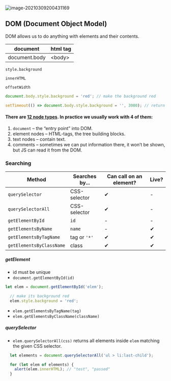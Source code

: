 

![image-20210309200431169](../../../../../resources/image-20210309200431169.png)



## DOM (Document Object Model)

DOM allows us to do anything with elements and their contents.

| document      | html tag |
| ------------- | -------- |
| document.body | \<body>  |

`style.background`

`innerHTML`

`offsetWidth`

```javascript
document.body.style.background = 'red'; // make the background red

setTimeout(() => document.body.style.background = '', 3000); // return back
```



#### There are [12 node types](https://dom.spec.whatwg.org/#node). In practice we usually work with 4 of them:

1. `document` – the “entry point” into DOM.
2. element nodes – HTML-tags, the tree building blocks.
3. text nodes – contain text.
4. comments – sometimes we can put information there, it won’t be shown, but JS can read it from the DOM.



### Searching

| Method                   | Searches by... | Can call on an element? | Live? |
| ------------------------ | -------------- | ----------------------- | ----- |
| `querySelector`          | CSS-selector   | ✔                       | -     |
| `querySelectorAll`       | CSS-selector   | ✔                       | -     |
| `getElementById`         | `id`           | -                       | -     |
| `getElementsByName`      | `name`         | -                       | ✔     |
| `getElementsByTagName`   | tag or `'*'`   | ✔                       | ✔     |
| `getElementsByClassName` | class          | ✔                       | ✔     |

##### getElement

- id must be unique
- `document.getElementById(id)`

```javascript
let elem = document.getElementById('elem');

  // make its background red
  elem.style.background = 'red';
```

- `elem.getElementsByTagName(tag)`
- `elem.getElementsByClassName(className)`

##### querySelector

- `elem.querySelectorAll(css)` returns all elements inside `elem` matching the given CSS selector.

```javascript
  let elements = document.querySelectorAll('ul > li:last-child');

  for (let elem of elements) {
    alert(elem.innerHTML); // "test", "passed"
  }
```

